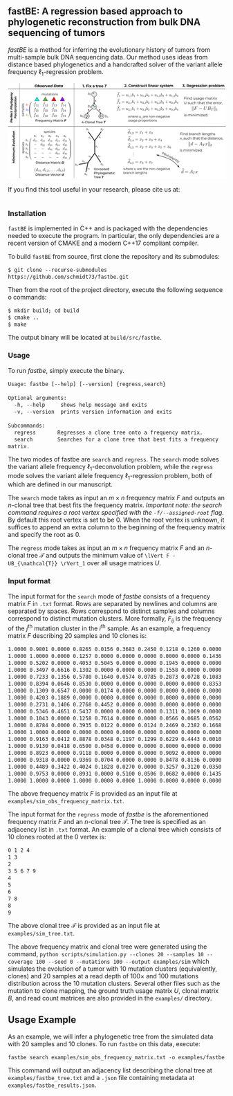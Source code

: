 ## fastBE: A regression based approach to phylogenetic reconstruction from bulk DNA sequencing of tumors

*fastBE* is a method for inferring the evolutionary history
of tumors from multi-sample bulk DNA sequencing data.
Our method uses ideas from distance based phylogenetics and 
a handcrafted solver of the variant allele frequency 
$\ell_1$-regression problem.

![overview](docs/overview.png)

If you find this tool useful in your research, please cite us at:
```
```

### Installation

`fastBE` is implemented in C++ and is packaged with the dependencies
needed to execute the program. In particular, the only dependencies are
a recent version of CMAKE and a modern C++17 compliant compiler.

To build `fastBE` from source, first clone the repository and its submodules:
```
$ git clone --recurse-submodules https://github.com/schmidt73/fastbe.git
```

Then from the root of the project directory, execute the following sequence o
commands:
```
$ mkdir build; cd build
$ cmake ..
$ make
```
The output binary will be located at `build/src/fastbe`.

### Usage

To run *fastbe*, simply execute the binary. 
```
Usage: fastbe [--help] [--version] {regress,search}

Optional arguments:
  -h, --help     shows help message and exits 
  -v, --version  prints version information and exits 

Subcommands:
  regress       Regresses a clone tree onto a frequency matrix.
  search        Searches for a clone tree that best fits a frequency matrix.
```

The two modes of fastbe are `search` and `regress`. The `search` mode
solves the variant allele frequency $\ell_1$-deconvolution problem, 
while the `regress` mode solves the variant allele frequency 
$\ell_1$-regression problem, both of which are defined in 
our manuscript. 

The `search` mode takes as input an $m \times n$ frequency matrix $F$ and outputs
an $n$-clonal tree that best fits the frequency matrix. *Important note: the search
command requires a root vertex specified with the `-f/--assigned-root` flag.*
By default this root vertex is set to be $0$. When the root vertex is unknown,
it suffices to append an extra column to the beginning of the frequency matrix 
and specify the root as $0$.

The `regress` mode
takes as input an $m \times n$ frequency matrix $F$ and an $n$-clonal
tree $\mathcal{T}$ and outputs the minimum value of 
`\lVert F - UB_{\mathcal{T}} \rVert_1` over all usage matrices $U$.

### Input format

The input format for the `search` mode of *fastbe* consists of a frequency 
matrix $F$ in `.txt` format. Rows are separated by newlines
and columns are separated by spaces. Rows correspond
to distinct samples and columns correspond to distinct mutation clusters.
More formally, $F_{ij}$ is the frequency of the $j^{\text{th}}$ mutation
cluster in the $i^{\text{th}}$ sample. As an example, a frequency matrix $F$ 
describing $20$ samples and $10$ clones is:
```
1.0000 0.9801 0.0000 0.8265 0.0156 0.3683 0.2450 0.1218 0.1260 0.0000
1.0000 1.0000 0.0000 0.1257 0.0000 0.0000 0.0000 0.0000 0.0000 0.1436
1.0000 0.5202 0.0000 0.4053 0.5045 0.0000 0.0000 0.1945 0.0000 0.0000
1.0000 0.3497 0.6616 0.1302 0.0000 0.0000 0.0000 0.1558 0.0000 0.0000
1.0000 0.7233 0.1356 0.5780 0.1640 0.0574 0.0785 0.2873 0.0728 0.1083
1.0000 0.8394 0.0646 0.8530 0.0000 0.0000 0.0000 0.0000 0.0000 0.8353
1.0000 0.1309 0.6547 0.0000 0.0174 0.0000 0.0000 0.0000 0.0000 0.0000
1.0000 0.4203 0.1889 0.0000 0.0000 0.0000 0.0000 0.0000 0.0000 0.0000
1.0000 0.2731 0.1406 0.2768 0.4452 0.0000 0.0000 0.0000 0.0000 0.0000
1.0000 0.5346 0.4651 0.5437 0.0000 0.0000 0.0000 0.1311 0.1069 0.0000
1.0000 0.1043 0.0000 0.1258 0.7614 0.0000 0.0000 0.0566 0.0685 0.0562
1.0000 0.8784 0.0000 0.3935 0.0122 0.0000 0.0124 0.2469 0.2382 0.1668
1.0000 1.0000 0.0000 0.0000 0.0000 0.0000 0.0000 0.0000 0.0000 0.0000
1.0000 0.9163 0.0412 0.8878 0.0348 0.1197 0.1299 0.6229 0.4443 0.0010
1.0000 0.9130 0.0418 0.6500 0.0458 0.0000 0.0000 0.0000 0.0000 0.0000
1.0000 0.8923 0.0000 0.9118 0.0000 0.0000 0.0000 0.9092 0.0000 0.0000
1.0000 0.9318 0.0000 0.9369 0.0704 0.0000 0.0000 0.8478 0.8136 0.0000
1.0000 0.4489 0.3422 0.4024 0.1828 0.0270 0.0000 0.3257 0.3120 0.0350
1.0000 0.9753 0.0000 0.8931 0.0000 0.5100 0.0506 0.0682 0.0000 0.1435
1.0000 1.0000 0.0000 1.0000 0.0000 0.0000 1.0000 0.0000 0.0000 0.0000
```

The above frequency matrix $F$ is provided as an input file at `examples/sim_obs_frequency_matrix.txt`.

The input format for the `regress` mode of *fastbe* is the aforementioned
frequency matrix $F$ and an $n$-clonal tree $\mathcal{T}$. The tree is specified
as an adjacency list in `.txt` format. An example of a clonal tree
which consists of $10$ clones rooted at the $0$ vertex is:
```
0 1 2 4
1 3
2
3 5 6 7 9
4
5
6
7 8
8
9
```

The above clonal tree $\mathcal{T}$ is provided as an input file at `examples/sim_tree.txt`.

The above frequency matrix and clonal tree were generated using the command,
`python scripts/simulation.py --clones 20 --samples 10 --coverage 100 --seed 0 --mutations 100 --output examples/sim`
which simulates the evolution of a tumor with $10$ mutation clusters (equivalently, clones) and $20$ samples at a 
read depth of $100\times$ and $100$ mutations distribution across the $10$ mutation clusters.
Several other files such as the mutation to clone mapping, the ground truth usage matrix $U$, clonal
matrix $B$, and read count matrices are also provided in the `examples/` directory.

## Usage Example

As an example, we will infer a phylogenetic tree from the simulated
data with $20$ samples and $10$ clones. To run `fastbe` on this data,
execute:
```
fastbe search examples/sim_obs_frequency_matrix.txt -o examples/fastbe
```
This command will output an adjacency list describing the clonal tree 
at `examples/fastbe_tree.txt` and a `.json` file containing metadata
at `examples/fastbe_results.json`.
